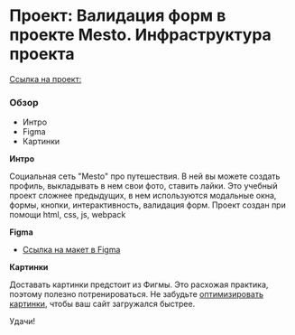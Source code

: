 # Проект: Валидация форм в проекте Mesto. Инфраструктура проекта

[Ссылка на проект:](https://shcherbakovvs.github.io/mesto-project/)

### Обзор

* Интро
* Figma
* Картинки

**Интро**

Социальная сеть "Mesto" про путешествия. В ней вы можете создать профиль, выкладывать в нем свои фото, ставить лайки.
Это учебный проект сложнее предыдущих, в нем используются модальные окна, формы, кнопки, интерактивность, валидация форм. Проект создан при помощи html, css, js, webpack

**Figma**

* [Ссылка на макет в Figma](https://www.figma.com/file/kRVLKwYG3d1HGLvh7JFWRT/JavaScript.-Sprint-6?node-id=0%3A1)

**Картинки**

Доставать картинки предстоит из Фигмы. Это расхожая практика, поэтому полезно потренироваться.
Не забудьте [оптимизировать картинки](https://tinypng.com/), чтобы ваш сайт загружался быстрее.

Удачи!

